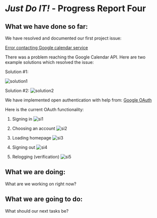 # *Just Do IT!* - Progress Report Four

## What we have done so far:

We have resolved and documented our first project issue:

[Error contacting Google calendar service](https://github.com/567WebSystems/project2alpha/issues/8)

There was a problem reaching the Google Calendar API. Here are two example solutions which resolved the issue:

Solution #1:

![solution1](https://user-images.githubusercontent.com/21226482/75234768-c887e100-5780-11ea-92c4-5f3bef68fb56.png)

Solution #2:
![solution2](https://user-images.githubusercontent.com/21226482/75234863-f1a87180-5780-11ea-902f-d2eb8d8e84f0.png)

We have implemented open authentication with help from: [Google OAuth](https://developers.google.com/identity/sign-in/web/sign-in)

Here is the current OAuth functionality:

1. Signing in
![si1](https://user-images.githubusercontent.com/21226482/75235409-cbcf9c80-5781-11ea-814e-d6860a98af54.png)

2. Choosing an account
![si2](https://user-images.githubusercontent.com/21226482/75235433-d8ec8b80-5781-11ea-9126-e67ecbb718a6.png)

3. Loading homepage
![si3](https://user-images.githubusercontent.com/21226482/75235460-e73aa780-5781-11ea-854a-3c662d9d6025.png)

4. Signing out
![si4](https://user-images.githubusercontent.com/21226482/75235500-f4579680-5781-11ea-8d7f-156eabd628d2.png)

5. Relogging (verification)
![si5](https://user-images.githubusercontent.com/21226482/75235540-020d1c00-5782-11ea-8e14-daba9bd9773f.png)

## What we are doing:

What are we working on right now?

## What we are going to do:

What should our next tasks be?
